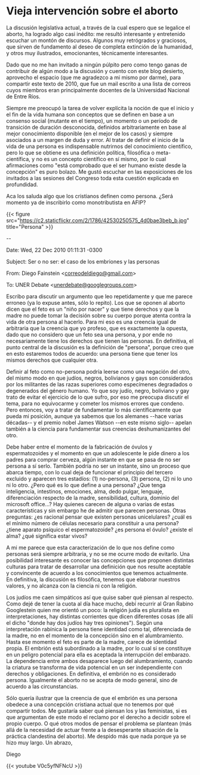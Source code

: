 # Vieja intervención sobre el aborto


La discusión legislativa actual, a través de la cual espero que se legalice el
aborto, ha logrado algo casi inédito: me resultó interesante y entretenido
escuchar un montón de discursos. Algunos muy retrógrados y graciosos, que sirven
de fundamento al deseo de completa extinción de la humanidad, y otros muy
ilustrados, emocionantes, técnicamente interesantes.

Dado que no me han invitado a ningún púlpito pero como tengo ganas de
contribuir de algún modo a la discusión y cuento con este blog desierto,
aprovecho el espacio (que me agradezco a mi mismo por darme), para
compartir este texto de 2010, que fue un mail escrito a una lista de
correos cuyos miembros eran principalmente docentes de la Universidad
Nacional de Entre Ríos.

Siempre me preocupó la tarea de volver explícita la noción de que el
inicio y el fin de la vida humana son conceptos que se definen en base a
un consenso social (mutante en el tiempo), un momento o un período de
transición de duración desconocida, definidos arbitrariamente en base al
mejor conocimiento disponible (en el mejor de los casos) y siempre
asociados a un margen de duda y error. Al tratar de definir el inicio de
la vida de una persona es indispensable nutrirnos del conocimiento
científico, pero lo que se obtiene es una definición política,
filosófica o meta-científica, y no es un concepto científico en sí
mismo, por lo cual afirmaciones como \"está comprobado que el ser humano
existe desde la concepción\" es puro bolazo. Me gustó escuchar en las
exposiciones de los invitados a las sesiones del Congreso toda esta
cuestión explicada en profundidad.

Aca los saluda algo que los cristianos definen como persona. ¿Será
momento ya de inscribirlo como monotributista en AFIP?

{{< figure src="https://c2.staticflickr.com/2/1786/42530250575_4d0bae3beb_b.jpg" title="Persona" >}}

\--

Date: Wed, 22 Dec 2010 01:11:31 -0300

Subject: Ser o no ser: el caso de los embriones y las personas

From: Diego Fainstein \<<correodeldiego@gmail.com>\>

To: UNER Debate \<<unerdebate@googlegroups.com>\>

Escribo para discutir un argumento que leo repetidamente y que me parece
erroneo (ya lo expuse antes, sólo lo repito). Los que se oponen al
aborto dicen que el feto es un \"niño por nacer\" y que tiene derechos y
que la madre no puede tomar la decisión sobre su cuerpo porque atenta
contra la vida de otra persona al hacerlo. Para mi eso es una creencia
igual de arbitraria que la creencia que yo profeso, que es exactamente
la opuesta, dado que no considero que un feto sea una persona, y por
ende no necesariamente tiene los derechos que tienen las personas. En
definitiva, el punto central de la discusión es la definición de
\"persona\", porque creo que en esto estaremos todos de acuerdo: una
persona tiene que tener los mismos derechos que cualquier otra.

Definir al feto como no-persona podría leerse como una negación del
otro, del mismo modo en que judíos, negros, bolivianos y gays son
considerados por los militantes de las razas superiores como especímenes
degradados o degenerados del género humano. Yo que soy judío, negro,
boliviano y gay trato de evitar el ejercicio de lo que sufro, por eso me
preocupa discutir el tema, para no equivocarme y cometer los mismos
errores que condeno. Pero entonces, voy a tratar de fundamentar lo más
científicamente que pueda mi posición, aunque ya sabemos que los
alemanes \--hace varias décadas\-- y el premio nobel James Watson \--en
este mismo siglo\-- apelan también a la ciencia para fundamentar sus
creencias deshumanizantes del otro.

Debe haber entre el momento de la fabricación de óvulos y
espermatozoides y el momento en que un adolescente le pide dinero a los
padres para comprar cerveza, algún instante en que se pasa de no ser
persona a sí serlo. También podría no ser un instante, sino un proceso
que abarca tiempo, con lo cual deja de funcionar el principio del
tercero excluido y aparecen tres estadíos: (1) no-persona, (3) persona,
(2) ni lo uno ni lo otro. ¿Pero qué es lo que define a una persona? ¿Que
tenga inteligencia, intestinos, emociones, alma, dedo pulgar, lenguaje,
diferenciación respecto de la madre, sensibilidad, cultura, dominio del
microsoft office\...? Hay quienes carecen de alguna o varias de estas
características y sin embargo he de admitir que parecen personas. Otras
preguntas: ¿es racional pensar que existen personas unicelulares? ¿cuál
es el mínimo número de células necesario para constituir a una persona?
¿tiene aparato psíquico el espermatozoide? ¿es persona el óvulo? ¿existe
el alma? ¿qué significa estar vivos?

A mi me parece que esta caracterización de lo que nos define como
personas será siempre arbitraria, y no se me ocurre modo de evitarlo.
Una posibilidad interesante es conocer las concepciones que proponen
distintas culturas para tratar de desarrollar una definición que nos
resulte aceptable y convincente de acuerdo a los conocimientos que
tenemos actualmente. En definitiva, la discusión es filosófica, tenemos
que elaborar nuestros valores, y no alcanza con la ciencia ni con la
religión.

Los judíos me caen simpáticos así que quise saber qué piensan al
respecto. Como dejé de tener la cuota al día hace mucho, debí recurrir
al Gran Rabino Googlestein quien me orientó un poco: la religión judía
es pluralista en interpretaciones, hay distintas corrientes que dicen
diferentes cosas (de allí el dicho \"donde hay dos judíos hay tres
opiniones\"). Según una interpretación rabínica la persona tiene
identidad como tal, diferenciada de la madre, no en el momento de la
concepción sino en el alumbramiento. Hasta ese momento el feto es parte
de la madre, carece de identidad propia. El embrión está subordinado a
la madre, por lo cual si se constituye en un peligro potencial para ella
es aceptada la interrupción del embarazo. La dependencia entre ambos
desaparece luego del alumbramiento, cuando la criatura se transforma de
vida potencial en un ser independiente con derechos y obligaciones. En
definitiva, el embrión no es considerado persona. Igualmente el aborto
no se acepta de modo general, sino de acuerdo a las circunstancias.

Sólo quería ilustrar que la creencia de que el embrión es una persona
obedece a una concepción cristiana actual que no tenemos por qué
compartir todos. Me gustaría saber qué piensan los y las feministas, si
es que argumentan de este modo el reclamo por el derecho a decidir sobre
el propio cuerpo. O qué otros modos de pensar el problema se plantean
(más allá de la necesidad de actuar frente a la desesperante situación
de la práctica clandestina del aborto). Me despido más que nada porque
ya se hizo muy largo. Un abrazo,

Diego

{{< youtube V0c5yfNFNcU >}}

